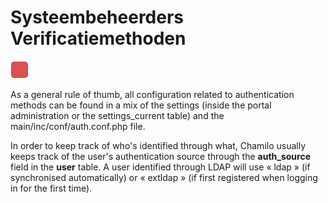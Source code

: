 # Systeembeheerders Verificatiemethoden

![](../../.gitbook/assets/image1.png)

As a general rule of thumb, all configuration related to authentication methods can be found in a mix of the settings \(inside the portal administration or the settings\_current table\) and the main/inc/conf/auth.conf.php file.

In order to keep track of who's identified through what, Chamilo usually keeps track of the user's authentication source through the **auth\_source** field in the **user** table. A user identified through LDAP will use « ldap » \(if synchronised automatically\) or « extldap » \(if first registered when logging in for the first time\).

